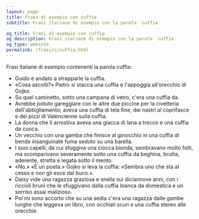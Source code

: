 ```yaml
---
layout: page
title: Frasi di esempio con cuffia 
subtitle: Frasi italiane di esempio con la parola  cuffia

og_title: Frasi di esempio con cuffia 
og_description: Frasi italiane di esempio con la parola  cuffia
og_type: website
permalink: /frasi/c/cuffia.html
---
```


Frasi italiane di esempio contenenti la parola cuffia:


- Guido è andato a strapparle la cuffia.
- «Cosa ascolti?» Pietro si stacca una cuffia e l'appoggia all'orecchio di Gojko.
- Su quel caminetto, sotto una campana di vetro, c'era una cuffia da.
- Avrebbe potuto gareggiare con le altre due piccine per la civetteria dell'abbigliamento; aveva una cuffia di tela fine, dei nastri al coprifasce e dei pizzi di Valencienne sulla cuffia.
- La donna che li arrostiva aveva una giacca di lana a trecce e una cuffia da cuoca.
- Un vecchio con una gamba che finisce al ginocchio in una cuffia di bende insanguinate fuma seduto su una barella.
- I suoi capelli, da cui sfuggiva una ciocca bionda, sembravano molto folti, ma scomparivano severamente sotto una cuffia da beghina, brutta, aderente, stretta e legata sotto il mento.
- «No.» «È un poeta.» Gojko si leva la cuffia: «Sembra uno che sta al cesso e non gli esce dal buco.».
- Daisy vide una ragazza graziosa e snella sui diciannove anni, con i riccioli bruni che le sfuggivano dalla cuffia bianca da domestica e un sorriso assai malizioso.
- Poi mi sono accorto che su una sedia c'era una ragazza dalle gambe lunghe che leggeva un libro, con occhiali scuri e una cuffia stereo alle orecchie.
